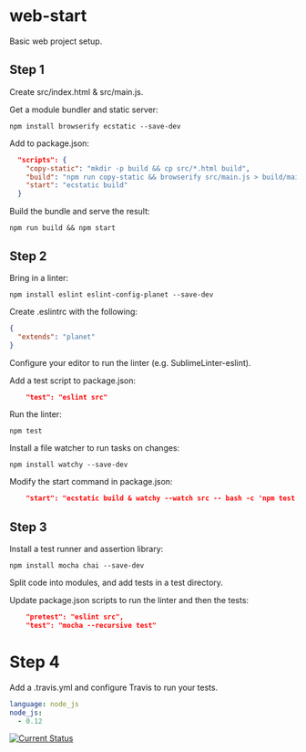 # web-start

Basic web project setup.

## Step 1

Create src/index.html & src/main.js.

Get a module bundler and static server:

    npm install browserify ecstatic --save-dev

Add to package.json:

```json
  "scripts": {
    "copy-static": "mkdir -p build && cp src/*.html build",
    "build": "npm run copy-static && browserify src/main.js > build/main.js",
    "start": "ecstatic build"
  }
```

Build the bundle and serve the result:

    npm run build && npm start

## Step 2

Bring in a linter:

    npm install eslint eslint-config-planet --save-dev

Create .eslintrc with the following:

```json
{
  "extends": "planet"
}
```

Configure your editor to run the linter (e.g. SublimeLinter-eslint).

Add a test script to package.json:

```json
    "test": "eslint src"
```

Run the linter:

    npm test

Install a file watcher to run tasks on changes:

    npm install watchy --save-dev

Modify the start command in package.json:

```json
    "start": "ecstatic build & watchy --watch src -- bash -c 'npm test && npm run build'",
```

## Step 3

Install a test runner and assertion library:

    npm install mocha chai --save-dev

Split code into modules, and add tests in a test directory.

Update package.json scripts to run the linter and then the tests:

```json
    "pretest": "eslint src",
    "test": "mocha --recursive test"
```

# Step 4

Add a .travis.yml and configure Travis to run your tests.

```yml
language: node_js
node_js:
  - 0.12
```

[![Current Status](https://secure.travis-ci.org/tschaub/web-start.svg?branch=master)](https://travis-ci.org/tschaub/web-start)
